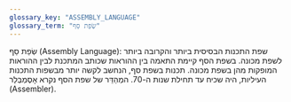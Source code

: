 ```yaml
---
glossary_key: "ASSEMBLY_LANGUAGE"
glossary_term: "שְׂפַת סַף"
---
```


שְׂפַת סַף (Assembly Language): שפת התכנות הבסיסית ביותר והקרובה ביותר לשפת מכונה. בשפת הסף קיימת התאמה בין ההוראות שכותב המתכנת לבין ההוראות המופקות מהן בשפת מכונה. תכנות בשפת סף, הנחשב לקשה יותר מבשפות התכנות העיליות, היה שכיח עד תחילת שנות ה-70. המְהַדֵּר של שפת הסף נקרא אָסֶמְבְּלֵר (Assembler).
